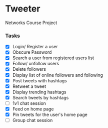 # Tweeter
Networks Course Project


### Tasks
- [x] Login/ Register a user
- [x] Obscure Password
- [x] Search a user from registered users list
- [x] Follow/ unfollow users
- [x] Delete followers
- [x] Display list of online followers and following
- [x] Post tweets with hashtags
- [x] Retweet a tweet
- [x] Display trending hashtags
- [x] Search tweets by hashtags
- [ ] 1v1 chat session
- [x] Feed on home page
- [x] Pin tweets for the user's home page
- [ ] Group chat session
